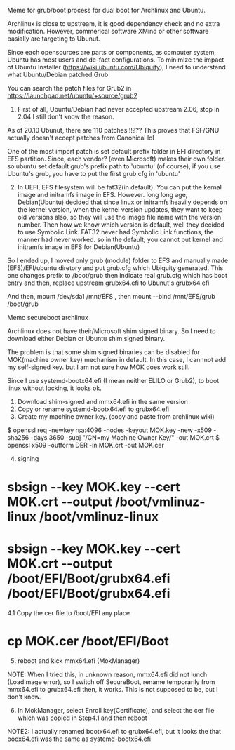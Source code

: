 Meme for grub/boot process for dual boot for Archlinux and Ubuntu.

Archlinux is close to upstream, it is good dependency check and no extra modification.
However, commerical software XMind or other software basially are targeting to Ubunut.

Since each opensources are parts or components, as computer system, Ubuntu has most users and de-fact configurations.
To minimize the impact of Ubuntu Installer (https://wiki.ubuntu.com/Ubiquity), I need to understand what Ubuntu/Debian patched Grub

You can search the patch files for Grub2 in https://launchpad.net/ubuntu/+source/grub2

1. First of all, Ubuntu/Debian had never accepted upstream 2.06, stop in 2.04
I still don't know the reason.

As of 20.10 Ubunut, there are 110 patches !!??? This proves that FSF/GNU actually doesn't accept patches from Canonical lol 

One of the most import patch is set default prefix folder in EFI directory in EFS partition.
Since, each vendor? (even Microsoft) makes their own folder. so ubuntu set default grub's prefix path to 'ubuntu' (of course), if you use Ubuntu's grub, you have to put the first grub.cfg in 'ubuntu'

2. In UEFI, EFS filesystem will be fat32(in default). You can put the kernal image and initramfs image in EFS. However. long long age, Debian(Ubuntu) decided that since linux or initramfs heavily depends on the kernel version, when the kernel version updates, they want to keep old versions also, so they will use the image file name with the version number. Then how we know which version is default, well they decided to use Symbolic Link. FAT32 never had Symbolic Link functions, the manner had never worked. so in the default, you cannot put kernel and initramfs image in EFS for Debian(Ubuntu)


So I ended up, I moved only grub (module) folder to EFS and manually made (EFS)/EFI/ubuntu diretory and put grub.cfg which Ubiquity generated. This one changes prefix to /boot/grub then indicate real grub.cfg which has boot entry and  then, replace upstream grubx64.efi to Ubunut's grubx64.efi

And then, mount /dev/sda1 /mnt/EFS , then mount --bind /mnt/EFS/grub /boot/grub



Memo secureboot archlinux

Archlinux does not have their/Microsoft shim signed binary.
So I need to download either Debian or Ubuntu shim signed binary.

The problem is that some shim signed binaries can be disabled for MOK(machine owner key) mechanism in default.
In this case, I cannnot add my self-signed key. but I am not sure how MOK does work still.

Since I use systemd-bootx64.efi (I mean neither ELILO or Grub2), to boot linux without locking, it looks ok.

1. Download shim-signed and mmx64.efi in the same version
2. Copy or rename systemd-bootx64.efi to grubx64.efi
3. Create my machine owner key. (copy and paste from archlinux wiki)

$ openssl req -newkey rsa:4096 -nodes -keyout MOK.key -new -x509 -sha256 -days 3650 -subj "/CN=my Machine Owner Key/" -out MOK.crt
$ openssl x509 -outform DER -in MOK.crt -out MOK.cer

4. signing

# sbsign --key MOK.key --cert MOK.crt --output /boot/vmlinuz-linux /boot/vmlinuz-linux
# sbsign --key MOK.key --cert MOK.crt --output /boot/EFI/Boot/grubx64.efi /boot/EFI/Boot/grubx64.efi

4.1 Copy the cer file to /boot/EFI any place
# cp MOK.cer /boot/EFI/Boot 

5. reboot and kick mmx64.efi (MokManager)

NOTE: When I tried this, in unknown reason, mmx64.efi did not lunch (LoadImage error), so I switch off SecureBoot,
rename temporarily from mmx64.efi to grubx64.efi then, it works. This is not supposed to be, but I don't know.

6. In MokManager, select Enroll key(Certificate), and select the cer file which was copied in Step4.1 and then reboot

NOTE2: I actually renamed bootx64.efi to grubx64.efi, but it looks the that boox64.efi was the same as systemd-bootx64.efi

